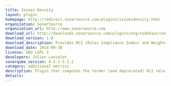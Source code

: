 ```yaml
---
title: Issues Density
layout: plugin
homepage: http://redirect.sonarsource.com/plugins/issuesdensity.html
organization: SonarSource
organization_url: http://www.sonarsource.com
download_url: http://downloads.sonarsource.com/plugins/org/codehaus/sonar-plugins/sonar-issues-density-plugin/1.0/sonar-issues-density-plugin-1.0.jar
download_version: 1.0
download_description: Provides RCI (Rules Compliance Index) and Weighted Issues metrics
download_date: 2014-09-30
license: GNU LGPL 3
developers: Julien Lancelot
sonarqube_version: 4.5.1-5.1.2
category: additional metrics
description: Plugin that computes the former (and deprecated) RCI related metrics
details: 
---
```

